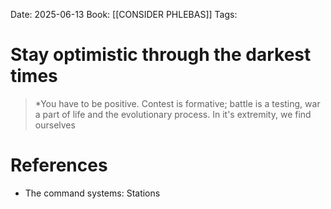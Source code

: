 Date: 2025-06-13
Book: [[CONSIDER PHLEBAS]]
Tags:  


# Stay optimistic through the darkest times

>*You have to be positive. Contest is formative; battle is a testing, war a part of life and the evolutionary process. In it's extremity, we find ourselves 
# References
- The command systems: Stations 
 